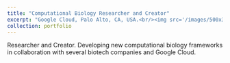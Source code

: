 ```yaml
---
title: "Computational Biology Researcher and Creator"
excerpt: "Google Cloud, Palo Alto, CA, USA.<br/><img src='/images/500x300.png'>"
collection: portfolio
---
```


Researcher and Creator. Developing new computational biology frameworks in collaboration with several biotech companies and Google Cloud.
